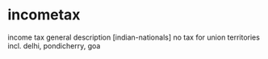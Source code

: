 # incometax

income tax general description [indian-nationals]
no tax for union territories incl. delhi, pondicherry, goa
